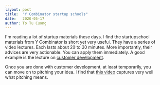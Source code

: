 ```yaml
---
layout: post
title:  "Y Combinator startup schools"
date:   2020-05-17
author: To Tu Cuong
---
```

I'm reading a lot of startup materials these days. I find the startupschool materials from Y Combinator is short yet very useful. They have a series of video lectures. Each lasts about 20 to 30 minutes. More importantly, their advices are very actionable. You can apply them immediately. A good example is the lecture on [customer development](https://youtu.be/MT4Ig2uqjTc).

Once you are done with customer development, at least temporarily, you can move on to pitching your idea. I find that [this video](https://youtu.be/5ip-Zf4mGeU) captures very well what pitching means.

